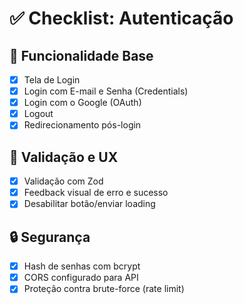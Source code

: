 # ✅ Checklist: Autenticação

## 🔐 Funcionalidade Base

- [x] Tela de Login
- [x] Login com E-mail e Senha (Credentials)
- [x] Login com o Google (OAuth)
- [x] Logout
- [x] Redirecionamento pós-login

## 🧠 Validação e UX

- [x] Validação com Zod
- [x] Feedback visual de erro e sucesso
- [x] Desabilitar botão/enviar loading

## 🔒 Segurança

- [x] Hash de senhas com bcrypt
- [x] CORS configurado para API
- [x] Proteção contra brute-force (rate limit)
